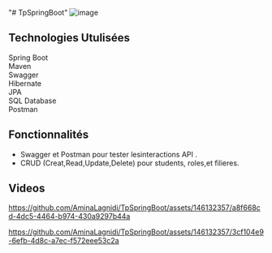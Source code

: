 "# TpSpringBoot" 
![image](https://github.com/AminaLagnidi/TpSpringBoot/assets/146132357/7530a482-a694-4389-a1de-df9c5ccbc390)
## Technologies Utulisées
  
Spring Boot  
Maven  
Swagger  
Hibernate  
JPA  
SQL Database  
Postman  

 ## Fonctionnalités 

- Swagger et Postman pour tester lesinteractions API .
- CRUD (Creat,Read,Update,Delete) pour students, roles,et filieres. 
## Videos  
https://github.com/AminaLagnidi/TpSpringBoot/assets/146132357/a8f668cd-4dc5-4464-b974-430a9297b44a



https://github.com/AminaLagnidi/TpSpringBoot/assets/146132357/3cf104e9-6efb-4d8c-a7ec-f572eee53c2a

